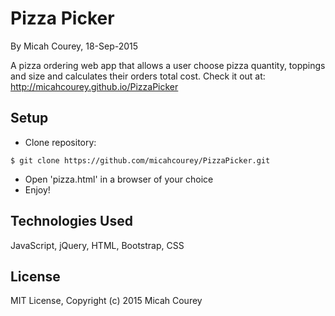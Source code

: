 Pizza Picker
==========

By Micah Courey, 18-Sep-2015

A pizza ordering web app that allows a user choose pizza quantity, toppings and size and calculates their orders total cost. Check it out at: http://micahcourey.github.io/PizzaPicker

Setup
----------
* Clone repository:
```console
$ git clone https://github.com/micahcourey/PizzaPicker.git
```
* Open 'pizza.html' in a browser of your choice
* Enjoy!

Technologies Used
----------
JavaScript, jQuery, HTML, Bootstrap, CSS

License
----------
MIT License, Copyright (c) 2015 Micah Courey
